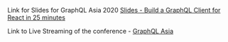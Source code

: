 Link for Slides for GraphQL Asia 2020 [Slides - Build a GraphQL Client for React in 25 minutes](https://slides.com/vilvaathiban/deck-f8fc56)


Link to Live Streaming of the conference - [GraphQL Asia](https://www.youtube.com/watch?v=0TJEcfVfrKs)